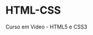 # HTML-CSS
 Curso em Video - HTML5 e CSS3

 <a ref="https://lfgrijo.github.io/HTML-CSS/Exercicios/ex001/index.html">
 